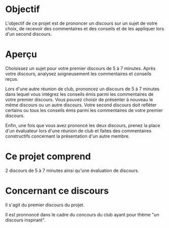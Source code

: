 # Objectif

L'objectif de ce projet est de prononcer un discours sur un sujet de votre choix, de recevoir des commentaires et des conseils et de les appliquer lors d'un second discours.

# Aperçu

Choisissez un sujet pour votre premier discours de 5 à 7 minutes. Après votre discours, analysez soigneusement les commentaires et conseils reçus.

Lors d'une autre réunion de club, prononcez un discours de 5 à 7 minutes dans lequel vous intégrez les conseils émis parmi les commentaires de votre premier discours. Vous pouvez choisir de présenter à nouveau le même discours ou un autre discours. Votre second discours doit refléter certains ou tous les conseils émis parmi les commentaires de votre premier discours.

Enfin, une fois que vous avez prononcé les deux discours, prenez la place d'un évaluateur lors d'une réunion de club et faites des commentaires constructifs concernant la présentation d'un autre membre.

# Ce projet comprend

2 discours de 5 à 7 minutes ainsi qu'une évaluation de discours.

# Concernant ce discours

Il s'agit du premier discours du projet.

Il est pronnoncé dans le cadre du concours du club ayant pour thème "un discours inspirant".
